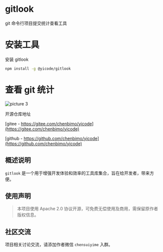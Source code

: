 # gitlook

git 命令行项目提交统计查看工具

# 安装工具

安装 gitlook

```bash
npm install -g @yicode/gitlook
```

# 查看 git 统计

![picture 3](https://s2.loli.net/2022/09/16/BG2xSwbeVLaYJ1u.png)

开源仓库地址

[gitee - https://gitee.com/chenbimo/yicode](https://gitee.com/chenbimo/yicode)

[github - https://github.com/chenbimo/yicode](https://github.com/chenbimo/yicode)

## 概述说明

`gitlook` 是一个用于增强开发体验和效率的工具库集合，旨在给开发者，带来方便。

## 使用声明

> 本项目使用 Apache 2.0 协议开源，可免费无偿使用及商用，需保留原作者版权信息。

## 社区交流

项目相关讨论交流，请添加作者微信 `chensuiyime` 入群。
